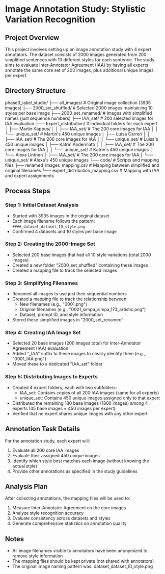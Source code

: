 # Image Annotation Study: Stylistic Variation Recognition

## Project Overview

This project involves setting up an image annotation study with 4 expert annotators. The dataset consists of 2000 images generated from 200 simplified sentences with 10 different styles for each sentence. The study aims to evaluate Inter-Annotator Agreement (IAA) by having all experts annotate the same core set of 200 images, plus additional unique images per expert.

## Directory Structure

phase3_label_studio/
├── all_images/                  # Original image collection (3935 images)
├── 2000_set_shuffled/           # Selected 2000 images maintaining 10 styles per base image
├── 2000_set_renamed/            # Images with simplified names (just sequence numbers)
├── IAA_set/                     # 200 selected images for IAA evaluation
├── Expert_distribution/         # Individual folders for each expert
│   ├── Martin Kappus/
│   │   ├── IAA_set/             # The 200 core images for IAA
│   │   └── unique_set/          # Martin's 450 unique images
│   ├── Luisa Carrer/
│   │   ├── IAA_set/             # The 200 core images for IAA
│   │   └── unique_set/          # Luisa's 450 unique images
│   ├── Katrin Andermatt/
│   │   ├── IAA_set/             # The 200 core images for IAA
│   │   └── unique_set/          # Katrin's 450 unique images
│   └── Alexa Lintner/
│       ├── IAA_set/             # The 200 core images for IAA
│       └── unique_set/          # Alexa's 450 unique images
└── code/                        # Scripts and mapping files
├── renamed_images_mapping.csv  # Mapping between simplified and original filenames
└── expert_distribution_mapping.csv  # Mapping with IAA and expert assignments



## Process Steps

### Step 1: Initial Dataset Analysis

- Started with 3935 images in the original dataset
- Each image filename follows the pattern: `####_dataset_dataset_ID_style.png`
- Confirmed 4 datasets and 10 styles per base image

### Step 2: Creating the 2000-Image Set

- Selected 200 base images that had all 10 style variations (total 2000 images)
- Created a new folder "2000_set_shuffled" containing these images
- Created a mapping file to track the selected images

### Step 3: Simplifying Filenames

- Renamed all images to use just their sequential numbers
- Created a mapping file to track the relationship between:
  - New filenames (e.g., "0001.png")
  - Original filenames (e.g., "0001_simpa_simpa_173_artistic.png")
  - Dataset, prompt ID, and style information
- Stored these simplified images in "2000_set_renamed"

### Step 4: Creating IAA Image Set

- Selected 20 base images (200 images total) for Inter-Annotator Agreement (IAA) evaluation
- Added "_IAA" suffix to these images to clearly identify them (e.g., "0001_IAA.png")
- Moved these to a dedicated "IAA_set" folder

### Step 5: Distributing Images to Experts

- Created 4 expert folders, each with two subfolders:
  - IAA_set: Contains copies of all 200 IAA images (same for all experts)
  - unique_set: Contains 450 unique images assigned only to that expert
- Distributed the remaining 180 base images (1800 images) among 4 experts (45 base images = 450 images per expert)
- Verified that no expert shares unique images with any other expert

## Annotation Task Details

For the annotation study, each expert will:
1. Evaluate all 200 core IAA images
2. Evaluate their assigned 450 unique images
3. Identify which style best matches each image (without knowing the actual style)
4. Provide other annotations as specified in the study guidelines

## Analysis Plan

After collecting annotations, the mapping files will be used to:
1. Measure Inter-Annotator Agreement on the core images
2. Analyze style recognition accuracy
3. Evaluate consistency across datasets and styles
4. Generate comprehensive statistics on annotation quality

## Notes

- All image filenames visible to annotators have been anonymized to remove style information
- The mapping files should be kept private (not shared with annotators)
- The original image naming pattern was: dataset_dataset_ID_style.png